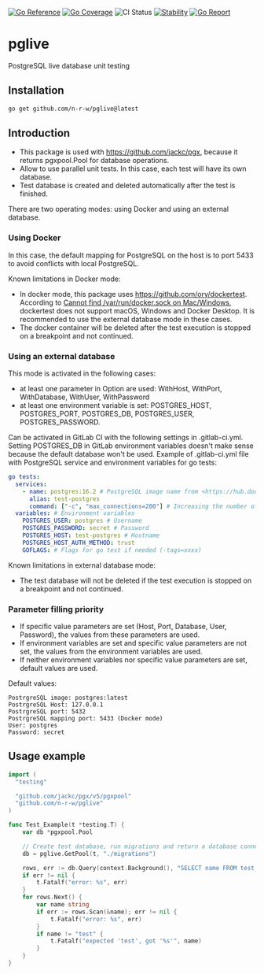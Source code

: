 [![Go Reference](https://pkg.go.dev/badge/github.com/n-r-w/pglive.svg)](https://pkg.go.dev/github.com/n-r-w/pglive)
[![Go Coverage](https://github.com/n-r-w/pglive/wiki/coverage.svg)](https://raw.githack.com/wiki/n-r-w/pglive/coverage.html)
![CI Status](https://github.com/n-r-w/pglive/actions/workflows/go.yml/badge.svg)
[![Stability](http://badges.github.io/stability-badges/dist/stable.svg)](http://github.com/badges/stability-badges)
[![Go Report](https://goreportcard.com/badge/github.com/n-r-w/pglive?v=6b996d51d6235dbae980d0120d11be6ffd65851f)](https://goreportcard.com/badge/github.com/n-r-w/pglive)

# pglive

PostgreSQL live database unit testing

## Installation

```bash
go get github.com/n-r-w/pglive@latest
```

## Introduction

- This package is used with <https://github.com/jackc/pgx>, because it returns pgxpool.Pool for database operations.
- Allow to use parallel unit tests. In this case, each test will have its own database.
- Test database is created and deleted automatically after the test is finished.

There are two operating modes: using Docker and using an external database.

### Using Docker

In this case, the default mapping for PostgreSQL on the host is to port 5433 to avoid conflicts with local PostgreSQL.

Known limitations in Docker mode:

- In docker mode, this package uses <https://github.com/ory/dockertest>. According to [Cannot find /var/run/docker.sock on Mac/Windows](https://github.com/ory/dockertest/issues/413), dockertest does not support macOS, Windows and Docker Desktop. It is recommended to use the external database mode in these cases.
- The docker container will be deleted after the test execution is stopped on a breakpoint and not continued.

### Using an external database

This mode is activated in the following cases:

- at least one parameter in Option are used: WithHost, WithPort, WithDatabase, WithUser, WithPassword
- at least one environment variable is set: POSTGRES_HOST, POSTGRES_PORT, POSTGRES_DB, POSTGRES_USER, POSTGRES_PASSWORD.

Can be activated in GitLab CI with the following settings in .gitlab-ci.yml. Setting POSTGRES_DB in GitLab environment variables doesn't make sense because the default database won't be used. Example of .gitlab-ci.yml file with PostgreSQL service and environment variables for go tests:

```yaml
go tests:
  services:
    - name: postgres:16.2 # PostgreSQL image name from <https://hub.docker.com/_/postgres>
      alias: test-postgres
      command: ["-c", "max_connections=200"] # Increasing the number of connections (if you have a lot of parallel tests)
  variables: # Environment variables
    POSTGRES_USER: postgres # Username
    POSTGRES_PASSWORD: secret # Password
    POSTGRES_HOST: test-postgres # Hostname
    POSTGRES_HOST_AUTH_METHOD: trust
    GOFLAGS: # Flags for go test if needed (-tags=xxxx)
```

Known limitations in external database mode:

- The test database will not be deleted if the test execution is stopped on a breakpoint and not continued.

### Parameter filling priority

- If specific value parameters are set (Host, Port, Database, User, Password), the values from these parameters are used.
- If environment variables are set and specific value parameters are not set, the values from the environment variables are used.
- If neither environment variables nor specific value parameters are set, default values are used.

Default values:

```
PostrgreSQL image: postgres:latest
PostrgreSQL Host: 127.0.0.1
PostrgreSQL port: 5432
PostrgreSQL mapping port: 5433 (Docker mode)
User: postgres
Password: secret
```

## Usage example

```go
import (
  "testing"

  "github.com/jackc/pgx/v5/pgxpool"
  "github.com/n-r-w/pglive"
)

func Test_Example(t *testing.T) {
    var db *pgxpool.Pool

    // Create test database, run migrations and return a database connection
    db = pglive.GetPool(t, "./migrations")

    rows, err := db.Query(context.Background(), "SELECT name FROM test_table")
    if err != nil {
        t.Fatalf("error: %s", err)
    }
    for rows.Next() {
        var name string
        if err := rows.Scan(&name); err != nil {
            t.Fatalf("error: %s", err)
        }
        if name != "test" {
            t.Fatalf("expected 'test', got '%s'", name)
        }
    }
}
```
